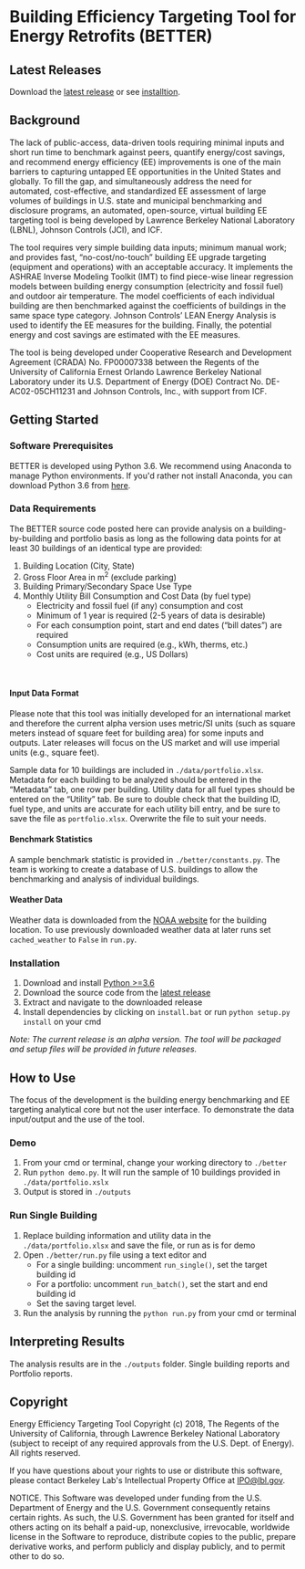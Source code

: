 # Building Efficiency Targeting Tool for Energy Retrofits (BETTER)

## Latest Releases
Download the [latest release](https://github.com/LBNL-JCI-ICF/better/releases/) or see [installtion](#installation).

## Background
The lack of public-access, data-driven tools requiring minimal inputs and short run time to benchmark against peers, quantify energy/cost savings, and recommend energy efficiency (EE) improvements is one of the main barriers to capturing untapped EE opportunities in the United States and globally. To fill the gap, and simultaneously address the need for automated, cost-effective, and standardized EE assessment of large volumes of buildings in U.S. state and municipal benchmarking and disclosure programs, an automated, open-source, virtual building EE targeting tool is being developed by Lawrence Berkeley National Laboratory (LBNL), Johnson Controls (JCI), and ICF.

The tool requires very simple building data inputs; minimum manual work; and provides fast, “no-cost/no-touch” building EE upgrade targeting (equipment and operations) with an acceptable accuracy. It implements the ASHRAE Inverse Modeling Toolkit (IMT) to find piece-wise linear regression models between building energy consumption (electricity and fossil fuel) and outdoor air temperature. The model coefficients of each individual building are then benchmarked against the coefficients of buildings in the same space type category. Johnson Controls’ LEAN Energy Analysis is used to identify the EE measures for the building. Finally, the potential energy and cost savings are estimated with the EE measures.

The tool is being developed under Cooperative Research and Development Agreement (CRADA) No. FP00007338 between the Regents of the University of California Ernest Orlando Lawrence Berkeley National Laboratory under its U.S. Department of Energy (DOE) Contract No. DE-AC02-05CH11231 and Johnson Controls, Inc., with support from ICF.

## Getting Started


### Software Prerequisites
BETTER is developed using Python 3.6. We recommend using Anaconda to manage Python environments. If you'd rather not install Anaconda, you can download Python 3.6 from [here](https://www.python.org/downloads/).

### Data Requirements

The BETTER source code posted here can provide analysis on a building-by-building and portfolio basis as long as the following data points for at least 30 buildings of an identical type are provided:
1. Building Location (City, State)
2. Gross Floor Area in m<sup>2</sup> (exclude parking)
3. Building Primary/Secondary Space Use Type
4. Monthly Utility Bill Consumption and Cost Data (by fuel type)<br/>
   - Electricity and fossil fuel (if any) consumption and cost<br/>
   - Minimum of 1 year is required (2-5 years of data is desirable)<br/>
   - For each consumption point, start and end dates (“bill dates”) are required<br/>
   - Consumption units are required (e.g., kWh, therms, etc.)<br/>
   - Cost units are required (e.g., US Dollars)<br/>
<br/>

#### Input Data Format
Please note that this tool was initially developed for an international market and therefore the current alpha version uses metric/SI units (such as square meters instead of square feet for building area) for some inputs and outputs. Later releases will focus on the US market and will use imperial units (e.g., square feet).

Sample data for 10 buildings are included in `./data/portfolio.xlsx`. Metadata for each building to be analyzed should be entered in the “Metadata” tab, one row per building. Utility data for all fuel types should be entered on the “Utility” tab. Be sure to double check that the building ID, fuel type, and units are accurate for each utility bill entry, and be sure to save the file as `portfolio.xlsx`. Overwrite the file to suit your needs.

#### Benchmark Statistics
A sample benchmark statistic is provided in `./better/constants.py`. The team is working to create a database of U.S. buildings to allow the benchmarking and analysis of individual buildings.

#### Weather Data
Weather data is downloaded from the [NOAA website](https://governmentshutdown.noaa.gov/?page=gsod.html) for the building location. To use previously downloaded weather data at later runs set `cached_weather` to `False` in `run.py`.

### Installation
1. Download and install [Python >=3.6](https://www.python.org/downloads/)
2. Download the source code from the [latest release](https://github.com/LBNL-JCI-ICF/better/releases/)
3. Extract and navigate to the downloaded release 
3. Install dependencies by clicking on `install.bat` or run `python setup.py install` on your cmd

<i>Note: The current release is an alpha version. The tool will be packaged and setup files will be provided in future releases.</i> 

## How to Use
The focus of the development is the building energy benchmarking and EE targeting analytical core but not the user interface. To demonstrate the data input/output and the use of the tool.

### Demo
1. From your cmd or terminal, change your working directory to `./better`
2. Run `python demo.py`. It will run the sample of 10 buildings provided in `./data/portfolio.xslx`
3. Output is stored in `./outputs`

### Run Single Building
1. Replace building information and utility data in the `./data/portfolio.xlsx` and save the file, or run as is for demo
2. Open `./better/run.py` file using a text editor and
   - For a single building: uncomment `run_single()`, set the target building id<br/>
   - For a portfolio: uncomment `run_batch()`, set the start and end building id<br/>
   - Set the saving target level.
3. Run the analysis by running the `python run.py` from your cmd or terminal

## Interpreting Results
The analysis results are in the `./outputs` folder. Single building reports and Portfolio reports.

## Copyright

Energy Efficiency Targeting Tool Copyright (c) 2018, The Regents of the University of California, through Lawrence Berkeley National Laboratory (subject to receipt of any required approvals from the U.S. Dept. of Energy). All rights reserved.

If you have questions about your rights to use or distribute this software, please contact Berkeley Lab's Intellectual Property Office at  IPO@lbl.gov.

NOTICE.  This Software was developed under funding from the U.S. Department of Energy and the U.S. Government consequently retains certain rights. As such, the U.S. Government has been granted for itself and others acting on its behalf a paid-up, nonexclusive, irrevocable, worldwide license in the Software to reproduce, distribute copies to the public, prepare derivative works, and perform publicly and display publicly, and to permit other to do so. 
